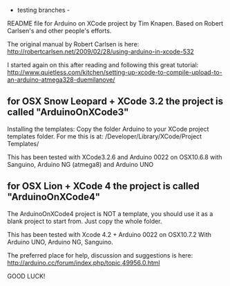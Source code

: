 - testing branches -

README file for Arduino on XCode project by Tim Knapen.
Based on Robert Carlsen's and other people's efforts.

The original manual by Robert Carlsen is here:
http://robertcarlsen.net/2009/02/28/using-arduino-in-xcode-532

I started again on this after reading and following this great tutorial:
http://www.quietless.com/kitchen/setting-up-xcode-to-compile-upload-to-an-arduino-atmega328-duemilanove/


## for OSX Snow Leopard + XCode 3.2 the project is called "ArduinoOnXCode3"
Installing the templates:
Copy the folder Arduino to your XCode project templates folder.
For me this is at:
/Developer/Library/XCode/Project Templates/

This has been tested with XCode3.2.6 and Arduino 0022 on OSX10.6.8
with Sanguino, Arduino NG (atmega8) and Arduino UNO



## for OSX Lion + XCode 4 the project is called "ArduinoOnXCode4"
The ArduinoOnXCode4 project is NOT a template, you should use it as a blank project to start from. Just copy the whole folder.

This has been tested with Xcode 4.2 + Arduino 0022 on OSX10.7.2
With Arduino UNO, Arduino NG, Sanguino.


The preferred place for help, discussion and suggestions is here:
http://arduino.cc/forum/index.php/topic,49956.0.html

GOOD LUCK!